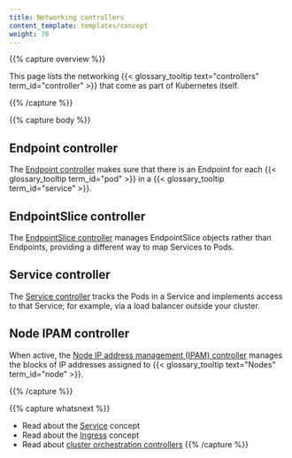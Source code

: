 ```yaml
---
title: Networking controllers
content_template: templates/concept
weight: 70
---
```


{{% capture overview %}}

This page lists the networking
{{< glossary_tooltip text="controllers" term_id="controller" >}}
that come as part of Kubernetes itself.

{{% /capture %}}

{{% capture body %}}

## Endpoint controller

The [Endpoint controller](/docs/reference/controllers/endpoint/) makes sure
that there is an Endpoint for each {{< glossary_tooltip term_id="pod" >}} in a
{{< glossary_tooltip term_id="service" >}}.

## EndpointSlice controller

The [EndpointSlice controller](/docs/reference/controllers/endpoint-slice/)
manages EndpointSlice objects rather than Endpoints, providing a different way
to map Services to Pods.

## Service controller

The [Service controller](/docs/reference/controllers/service/) tracks the Pods
in a Service and implements access to that Service; for example, via a load
balancer outside your cluster.

## Node IPAM controller

When active, the
[Node IP address management (IPAM) controller](/docs/reference/controllers/node-ip-address-management/)
manages the blocks of IP addresses assigned to
{{< glossary_tooltip text="Nodes" term_id="node" >}}.

{{% /capture %}}

{{% capture whatsnext %}}
* Read about the [Service](/docs/concepts/services-networking/service/) concept
* Read about the [Ingress](/docs/concepts/services-networking/ingress/) concept
* Read about [cluster orchestration controllers](/docs/reference/controllers/cluster-orchestration-controllers/)
{{% /capture %}}
